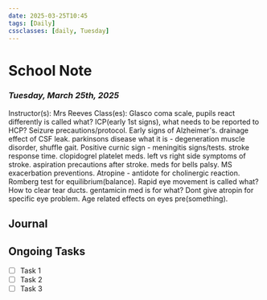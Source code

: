 ```yaml
---
date: 2025-03-25T10:45
tags: [Daily]
cssclasses: [daily, Tuesday]
---
```

# School Note
### *Tuesday, March 25th, 2025*
Instructor(s): Mrs Reeves
Class(es): Glasco coma scale, pupils react differently is called what?  ICP(early 1st signs), what needs to be reported to HCP?  Seizure precautions/protocol.  Early signs of Alzheimer's.  drainage effect of CSF leak.  parkinsons disease what it is - degeneration muscle disorder, shuffle gait.  Positive curnic sign - meningitis signs/tests.  stroke response time. clopidogrel platelet meds.  left vs right side symptoms of stroke.  aspiration precautions after stroke.  meds for bells palsy.  MS exacerbation preventions.  Atropine - antidote for cholinergic reaction.  Romberg test for equilibrium(balance).  Rapid eye movement is called what?  How to clear tear ducts.  gentamicin med is for what?  Dont give atropin for specific eye problem. Age related effects on eyes pre(something).

## Journal


## Ongoing Tasks
- [ ] Task 1
- [ ] Task 2
- [ ] Task 3